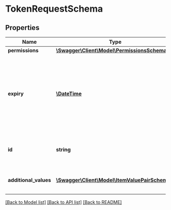 # TokenRequestSchema

## Properties
Name | Type | Description | Notes
------------ | ------------- | ------------- | -------------
**permissions** | [**\Swagger\Client\Model\PermissionsSchema**](PermissionsSchema.md) |  | 
**expiry** | [**\DateTime**](\DateTime.md) | Expiration of the token. This should not be set far in the future, as there is no way to invalidate an individual token. | 
**id** | **string** | Unique ID for this token, for access logging. | [optional] 
**additional_values** | [**\Swagger\Client\Model\ItemValuePairSchema[]**](ItemValuePairSchema.md) | Additional values to be included in the token | [optional] 

[[Back to Model list]](../README.md#documentation-for-models) [[Back to API list]](../README.md#documentation-for-api-endpoints) [[Back to README]](../README.md)


